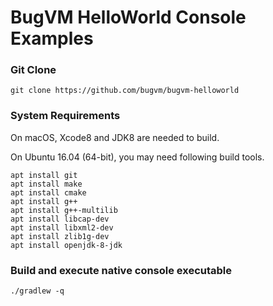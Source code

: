 # BugVM HelloWorld Console Examples

### Git Clone

```
git clone https://github.com/bugvm/bugvm-helloworld
```

### System Requirements

On macOS, Xcode8 and JDK8 are needed to build.

On Ubuntu 16.04 (64-bit), you may need following build tools.

 ```
 apt install git
 apt install make
 apt install cmake
 apt install g++
 apt install g++-multilib
 apt install libcap-dev
 apt install libxml2-dev
 apt install zlib1g-dev
 apt install openjdk-8-jdk
 ```

### Build and execute native console executable

```
./gradlew -q
```
